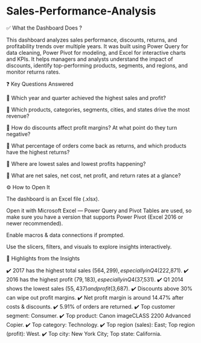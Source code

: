 # Sales-Performance-Analysis

✅ What the Dashboard Does ?

This dashboard analyzes sales performance, discounts, returns, and profitability trends over multiple years.
It was built using Power Query for data cleaning, Power Pivot for modeling, and Excel for interactive charts and KPIs.
It helps managers and analysts understand the impact of discounts, identify top-performing products, segments, and regions, and monitor returns rates.

❓ Key Questions Answered

📌 Which year and quarter achieved the highest sales and profit?

📌 Which products, categories, segments, cities, and states drive the most revenue?

📌 How do discounts affect profit margins? At what point do they turn negative?

📌 What percentage of orders come back as returns, and which products have the highest returns?

📌 Where are lowest sales and lowest profits happening?

📌 What are net sales, net cost, net profit, and return rates at a glance?

⚙️ How to Open It

The dashboard is an Excel file (.xlsx).

Open it with Microsoft Excel — Power Query and Pivot Tables are used, so make sure you have a version that supports Power Pivot (Excel 2016 or newer recommended).

Enable macros & data connections if prompted.

Use the slicers, filters, and visuals to explore insights interactively.

📌 Highlights from the Insights

✔️ 2017 has the highest total sales ($564,299), especially in Q4 ($222,871).
✔️ 2016 has the highest profit ($79,183), especially in Q4 ($37,531).
✔️ Q1 2014 shows the lowest sales ($55,437) and profit ($3,687).
✔️ Discounts above 30% can wipe out profit margins.
✔️ Net profit margin is around 14.47% after costs & discounts.
✔️ 5.91% of orders are returned.
✔️ Top customer segment: Consumer.
✔️ Top product: Canon imageCLASS 2200 Advanced Copier.
✔️ Top category: Technology.
✔️ Top region (sales): East; Top region (profit): West.
✔️ Top city: New York City; Top state: California.


